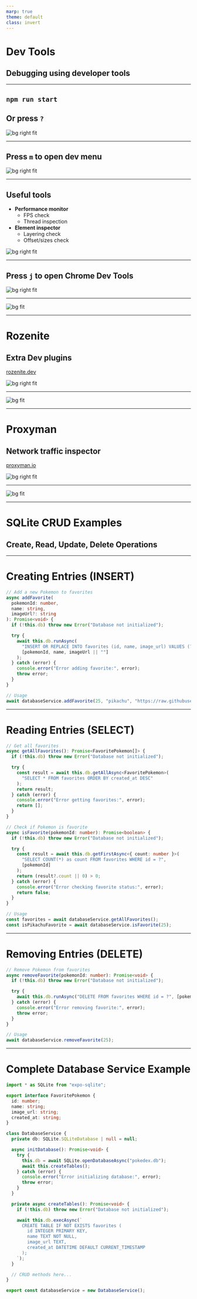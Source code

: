 ```yaml
---
marp: true
theme: default
class: invert
---
```


# Dev Tools
## Debugging using developer tools

---

## `npm run start`
## Or press `?`

![bg right fit](../assets/run-start.png)

---

## Press `m` to open dev menu

![bg right fit](../assets/dev-menu.png)

---

## Useful tools

- __Performance monitor__
  - FPS check
  - Thread inspection
- __Element inspector__
  - Layering check
  - Offset/sizes check

![bg right fit](../assets/dev-menu-active.png)

---

## Press `j` to open Chrome Dev Tools

![bg right fit](../assets/dev-tools.png)

---

![bg fit](../assets/console.png)

---

# Rozenite
## Extra Dev plugins

[rozenite.dev](https://www.rozenite.dev/docs/introduction)

![bg right fit](../assets/rozenite.png)

---

![bg fit](../assets/tanstack-cache.png)

---

# Proxyman
## Network traffic inspector

[proxyman.io](https://proxyman.io)

![bg right fit](../assets/proxyman.png)

---

![bg fit](../assets/proxyman-breakpoint.png)

---

# SQLite CRUD Examples
## Create, Read, Update, Delete Operations

---

# Creating Entries (INSERT)

```typescript
// Add a new Pokemon to favorites
async addFavorite(
  pokemonId: number,
  name: string,
  imageUrl?: string
): Promise<void> {
  if (!this.db) throw new Error("Database not initialized");

  try {
    await this.db.runAsync(
      "INSERT OR REPLACE INTO favorites (id, name, image_url) VALUES (?, ?, ?)",
      [pokemonId, name, imageUrl || ""]
    );
  } catch (error) {
    console.error("Error adding favorite:", error);
    throw error;
  }
}

// Usage
await databaseService.addFavorite(25, "pikachu", "https://raw.githubusercontent.com/PokeAPI/sprites/master/sprites/pokemon/25.png");
```

---

# Reading Entries (SELECT)

```typescript
// Get all favorites
async getAllFavorites(): Promise<FavoritePokemon[]> {
  if (!this.db) throw new Error("Database not initialized");

  try {
    const result = await this.db.getAllAsync<FavoritePokemon>(
      "SELECT * FROM favorites ORDER BY created_at DESC"
    );
    return result;
  } catch (error) {
    console.error("Error getting favorites:", error);
    return [];
  }
}

// Check if Pokemon is favorite
async isFavorite(pokemonId: number): Promise<boolean> {
  if (!this.db) throw new Error("Database not initialized");

  try {
    const result = await this.db.getFirstAsync<{ count: number }>(
      "SELECT COUNT(*) as count FROM favorites WHERE id = ?",
      [pokemonId]
    );
    return (result?.count || 0) > 0;
  } catch (error) {
    console.error("Error checking favorite status:", error);
    return false;
  }
}

// Usage
const favorites = await databaseService.getAllFavorites();
const isPikachuFavorite = await databaseService.isFavorite(25);
```

---

# Removing Entries (DELETE)

```typescript
// Remove Pokemon from favorites
async removeFavorite(pokemonId: number): Promise<void> {
  if (!this.db) throw new Error("Database not initialized");

  try {
    await this.db.runAsync("DELETE FROM favorites WHERE id = ?", [pokemonId]);
  } catch (error) {
    console.error("Error removing favorite:", error);
    throw error;
  }
}

// Usage
await databaseService.removeFavorite(25);
```

---

# Complete Database Service Example

```typescript
import * as SQLite from "expo-sqlite";

export interface FavoritePokemon {
  id: number;
  name: string;
  image_url: string;
  created_at: string;
}

class DatabaseService {
  private db: SQLite.SQLiteDatabase | null = null;

  async initDatabase(): Promise<void> {
    try {
      this.db = await SQLite.openDatabaseAsync("pokedex.db");
      await this.createTables();
    } catch (error) {
      console.error("Error initializing database:", error);
      throw error;
    }
  }

  private async createTables(): Promise<void> {
    if (!this.db) throw new Error("Database not initialized");

    await this.db.execAsync(`
      CREATE TABLE IF NOT EXISTS favorites (
        id INTEGER PRIMARY KEY,
        name TEXT NOT NULL,
        image_url TEXT,
        created_at DATETIME DEFAULT CURRENT_TIMESTAMP
      );
    `);
  }

  // CRUD methods here...
}

export const databaseService = new DatabaseService();
```